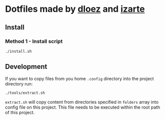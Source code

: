 # Dotfiles made by [dloez](https://github.com/dloez) and [izarte](https://github.com/izarte) 

## Install

### Method 1 - Install script
```bash
./install.sh
```

## Development

If you want to copy files from you home `.config` directory into the project directory run:
```bash
./tools/extract.sh
```

`extract.sh` will copy content from directories specified in `folders` array into config file on this project.
This file needs to be executed within the root path of this project.

